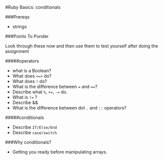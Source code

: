 #Ruby Basics: conditionals

###Prereqs
- strings


###Points To Ponder

Look through these now and then use them to test yourself after doing the assignment


#####operators

* what is a Boolean?
* What does `<=>` do?
* What does `!` do?
* What is the difference between `=` and `==`?
* Describe what `%`, `+=`, `-=` do.
* What is `!=` ?
* Describe &&
* What is the difference between dot `.` and `::` operators?

#####conditionals

* Describe `If/Else/End`
* Describe `case/switch`


###Why conditionals?
- Getting you ready before manipulating arrays.

